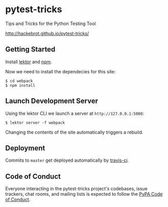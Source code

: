 # pytest-tricks
Tips and Tricks for the Python Testing Tool

http://hackebrot.github.io/pytest-tricks/

Getting Started
---------------

Install [lektor] and [npm].

Now we need to install the dependecies for this site:

```no-highlight
$ cd webpack
$ npm install
```

Launch Development Server
------------------------

Using the lektor CLI we launch a server at ``http://127.0.0.1:5000``:

```no-highlight
$ lektor server -f webpack
```

Changing the contents of the site automatically triggers a rebuild.


Deployment
----------

Commits to ``master`` get deployed automatically by [travis-ci].


Code of Conduct
---------------

Everyone interacting in the pytest-tricks project's codebases, issue trackers, chat
rooms, and mailing lists is expected to follow the [PyPA Code of Conduct].

  [PyPA Code of Conduct]: https://www.pypa.io/en/latest/code-of-conduct/
  [lektor]: https://www.getlektor.com/downloads/
  [npm]: https://docs.npmjs.com/getting-started/installing-node
  [travis-ci]: https://travis-ci.org/hackebrot/pytest-tricks
